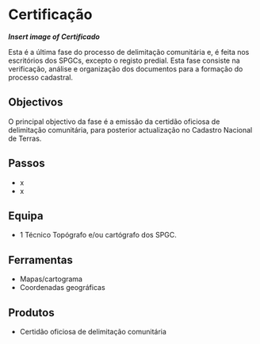 # Certificação

_**Insert image of Certificado**_

Esta é a última fase do processo de delimitação comunitária e, é feita nos escritórios dos SPGCs, excepto o registo predial. Esta fase consiste na verificação, análise e organização dos documentos para a formação do processo cadastral.

## Objectivos

O principal objectivo da fase é a emissão da certidão oficiosa de delimitação comunitária, para posterior actualização no Cadastro Nacional de Terras.

## Passos

* x
* x

## Equipa

* 1 Técnico Topógrafo e/ou cartógrafo dos SPGC.

## Ferramentas

* Mapas/cartograma
* Coordenadas geográficas

## Produtos

* Certidão oficiosa de delimitação comunitária

